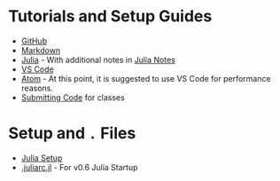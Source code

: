 # Tutorials and Setup Guides
- [GitHub](github.md)
- [Markdown](markdown.md)
- [Julia](julia.md) - With additional notes in [Julia Notes](/julia/README.md)
- [VS Code](vscode.md)
- [Atom](atom.md) - At this point, it is suggested to use VS Code for performance reasons.
- [Submitting Code](submitting_code.md) for classes

# Setup and `.` Files
 - [Julia Setup](etc/setup.jl)
 - [.juliarc.jl](etc/.juliarc.jl) - For v0.6 Julia Startup
